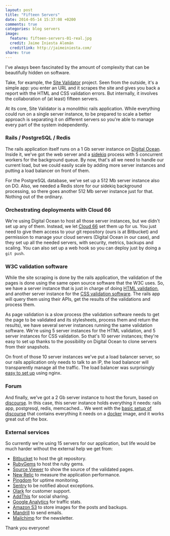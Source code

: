 ```yaml
---
layout: post
title: "Fifteen Servers"
date: 2014-05-14 15:37:08 +0200
comments: true
categories: blog servers
image:
  feature: fifteen-servers-01-real.jpg
  credit: Jaime Iniesta Alemán
  creditlink: http://jaimeiniesta.com/
share: true
---
```


I've always been fascinated by the amount of complexity that can be beautifully hidden on software.

Take, for example, the [Site Validator](https://sitevalidator.com) project. Seen from the outside, it's a simple app: you enter an URL and it scrapes the site and gives you back a report with the HTML and CSS validation errors. But internally, it involves the collaboration of (at least) fifteen servers.

At its core, Site Validator is a monolithic rails application. While everything could run on a single server instance, to be prepared to scale a better approach is separating it on different servers so you're able to manage every part of the system independently.

### Rails / PostgreSQL / Redis

The rails application itself runs on a 1 Gb server instance on [Digital Ocean](https://www.digitalocean.com/?refcode=55fd4e532426). Inside it, we've got the web server and a [sidekiq](http://sidekiq.org/) process with 5 concurrent workers for the background queue. By now, that's all we need to handle our current load, but we could easily scale by adding more server instances and putting a load balancer on front of them.

For the PostgreSQL database, we've set up a 512 Mb server instance also on DO. Also, we needed a Redis store for our sidekiq background processing, so there goes another 512 Mb server instance just for that. Nothing out of the ordinary.

### Orchestrating deployments with Cloud 66

We're using Digital Ocean to host all those server instances, but we didn't set up any of them. Instead, we let [Cloud 66](http://www.cloud66.com/) set them up for us. You just need to give them access to your git repository (ours is at Bitbucket) and permission to manage your cloud servers (Digital Ocean in our case), and they set up all the needed servers, with security, metrics, backups and scaling. You can also set up a web hook so you can deploy just by doing a `git push`.

### W3C validation software

While the site scraping is done by the rails application, the validation of the pages is done using the same open source software that the W3C uses. So, we have a server instance that is just in charge of doing [HTML validation](https://github.com/tlvince/w3c-validator-guide), and another server instance for the [CSS validation software](https://github.com/tlvince/w3c-css-validator-guide). The rails app will query them using their APIs, get the results of the validations and process them.

As page validation is a slow process (the validation software needs to get the page to be validated and its stylesheets, process them and return the results), we have several server instances running the same validation software. We're using 5 server instances for the HTML validation, and 5 server instances for CSS validation. So that's 10 server instances; they're easy to set up thanks to the possibility on Digital Ocean to clone servers from their snapshots.

On front of those 10 server instances we've put a load balancer server, so our rails application only needs to talk to an IP, the load balancer will transparently manage all the traffic. The load balancer was surprisingly [easy to set up](https://www.digitalocean.com/community/articles/how-to-set-up-nginx-load-balancing) using nginx.

### Forum

And finally, we've got a 2 Gb server instance to host the forum, based on [discourse](http://www.discourse.org/). In this case, this server instance holds everything it needs: rails app, postgresql, redis, memcached... We went with the [basic setup of discourse](https://github.com/discourse/discourse/blob/master/docs/INSTALL-digital-ocean.md) that contains everything it needs on a [docker](https://www.docker.io/) image, and it works great out of the box.

### External services

So currently we're using 15 servers for our application, but life would be much harder without the external help we get from:

* [Bitbucket](https://bitbucket.org/) to host the git repository.
* [RubyGems](http://rubygems.org/) to host the ruby gems.
* [Source Viewer](https://github.com/jaimeiniesta/sourceviewer) to show the source of the validated pages.
* [New Relic](http://newrelic.com/) to measure the application performance.
* [Pingdom](https://www.pingdom.com/) for uptime monitoring.
* [Sentry](https://getsentry.com/welcome/) to be notified about exceptions.
* [Olark](http://www.olark.com/) for customer support.
* [AddThis](http://www.addthis.com/) for social sharing.
* [Google Analytics](http://www.google.com/analytics/) for traffic stats.
* [Amazon S3](http://s3.amazonaws.com) to store images for the posts and backups.
* [Mandrill](http://mandrillapp.com) to send emails.
* [Mailchimp](http://mailchimp.com/) for the newsletter.

Thank you everyone!
